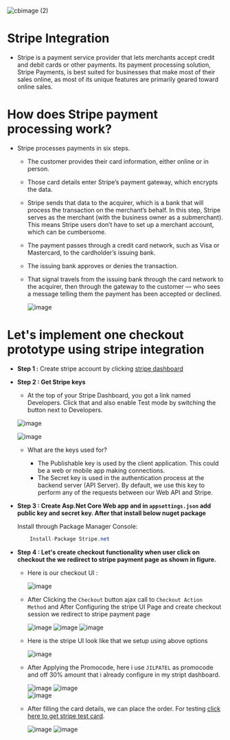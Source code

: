 

![cbimage (2)](https://github.com/jil1710/readmedemo/assets/125335932/dcea5a56-7d8f-429e-b3f7-778f4b5f3118)

# Stripe Integration

- Stripe is a payment service provider that lets merchants accept credit and debit cards or other payments. Its payment processing solution, Stripe Payments, is best suited for businesses that make most of their sales online, as most of its unique features are primarily geared toward online sales.
  
# How does Stripe payment processing work?
- Stripe processes payments in six steps.

  - The customer provides their card information, either online or in person.
  - Those card details enter Stripe’s payment gateway, which encrypts the data.
  - Stripe sends that data to the acquirer, which is a bank that will process the transaction on the merchant’s behalf. In this step, Stripe serves as the merchant (with the business owner as a submerchant). This means Stripe users don’t have to set up a merchant account,     which can be cumbersome.
  - The payment passes through a credit card network, such as Visa or Mastercard, to the cardholder’s issuing bank.
  - The issuing bank approves or denies the transaction.
  - That signal travels from the issuing bank through the card network to the acquirer, then through the gateway to the customer — who sees a message telling them the payment has been accepted or declined.
 
    ![image](https://github.com/jil1710/readmedemo/assets/125335932/90ab2d4d-0751-4494-900c-9536847ce7bf)

# Let's implement one checkout prototype using stripe integration

- **Step 1 :** Create stripe account by clicking [stripe dashboard](https://dashboard.stripe.com/)

- **Step 2 : Get Stripe keys**

   - At the top of your Stripe Dashboard, you got a link named Developers. Click that and also enable Test mode by switching the button next to Developers.

    ![image](https://github.com/jil1710/readmedemo/assets/125335932/0cf97f8d-c911-4551-bc17-f3e4a3c109b5)

    ![image](https://github.com/jil1710/readmedemo/assets/125335932/93347d95-ac39-4bcd-9b4e-12f77d875c44)

   - What are the keys used for?

      - The Publishable key is used by the client application. This could be a web or mobile app making connections.
      - The Secret key is used in the authentication process at the backend server (API Server). By default, we use this key to perform any of the requests between our Web API and Stripe.

- **Step 3 : Create Asp.Net Core Web app and in `appsettings.json` add public key and secret key. After that install below nuget package**

  Install through Package Manager Console:

    ```csharp
        Install-Package Stripe.net
    ```

- **Step 4 : Let's create checkout functionality when user click on checkout the we redirect to stripe payment page as shown in figure.**

  - Here is our checkout UI :
  
    ![image](https://github.com/jil1710/readmedemo/assets/125335932/964e1736-6bc2-4fa7-971a-bf92e83be657)

  - After Clicking the `Checkout` button ajax call to `Checkout Action Method` and After Configuring the stripe UI Page and create checkout session we redirect to stripe payment page

    ![image](https://github.com/jil1710/readmedemo/assets/125335932/f8ff618f-4d62-4022-bc8f-95a7d2c61a5f)
    ![image](https://github.com/jil1710/readmedemo/assets/125335932/9e5b5557-2c3c-4a66-89e0-fa2eb05c755d)
    ![image](https://github.com/jil1710/readmedemo/assets/125335932/4fcbfb5d-9409-4da4-b775-05b8a671925e)

  - Here is the stripe UI look like that we setup using above options

    ![image](https://github.com/jil1710/readmedemo/assets/125335932/27f3ae61-03fa-468e-aba5-3313cde24db1)

  - After Applying the Promocode, here i use `JILPATEL` as promocode and off 30% amount that i already configure in my stript dashboard.
 
      ![image](https://github.com/jil1710/readmedemo/assets/125335932/a3c723b5-4468-415d-a446-405f6b86673f)
      ![image](https://github.com/jil1710/readmedemo/assets/125335932/45489e1a-472f-45f3-9900-ca26cce9795b)  
      ![image](https://github.com/jil1710/readmedemo/assets/125335932/074543a7-864d-4261-964e-834440e56e68)

  - After filling the card details, we can place the order. For testing [click here to get stripe test card](https://stripe.com/docs/testing).

    ![image](https://github.com/jil1710/readmedemo/assets/125335932/e43b7c68-93d2-4ac8-bfbd-909dc09d89ff)
    ![image](https://github.com/jil1710/readmedemo/assets/125335932/dbb75899-5180-4802-9b50-75a285e9d72b)



















